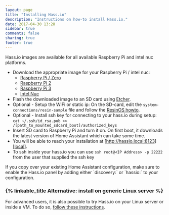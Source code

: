 ```yaml
---
layout: page
title: "Installing Hass.io"
description: "Instructions on how-to install Hass.io."
date: 2017-04-30 13:28
sidebar: true
comments: false
sharing: true
footer: true
---
```


Hass.io images are available for all available Raspberry Pi and intel nuc platforms.

- Download the appropriate image for your Raspberry Pi / intel nuc:
  - [Raspberry Pi / Zero][pi1]
  - [Raspberry Pi 2][pi2]
  - [Raspberry Pi 3][pi3]
  - [Intel Nuc][nuc]
- Flash the downloaded image to an SD card using [Etcher].
- Optional - Setup the WiFi or static ip: On the SD-card, edit the `system-connections/resin-sample` file and follow the [ResinOS howto][resinos-network].
- Optional - Install ssh key for connecting to your hass.io during setup: `cat ~/.ssh/id_rsa.pub >> /[path_to_mounted_sdcard_boot]/authorized_keys`
- Insert SD card to Raspberry Pi and turn it on. On first boot, it downloads the latest version of Home Assistant which can take some time.
- You will be able to reach your installation at [http://hassio.local:8123][local].
- To ssh inside your hass.io you can use `ssh root@<IP Address> -p 22222` from the user that supplied the ssh key

<p class='note'>
If you copy over your existing Home Assistant configuration, make sure to enable the Hass.io panel by adding either `discovery:` or `hassio:` to your configuration.
</p>

### {% linkable_title Alternative: install on generic Linux server %}

For advanced users, it is also possible to try Hass.io on your Linux server or inside a VM. To do so, [follow these instructions][linux].

[Etcher]: https://etcher.io/
[resinos-network]: https://docs.resin.io/deployment/network/2.0.0/
[pi1]: https://github.com/home-assistant/hassio-build/releases/download/0.8/resinos-hassio-0.8-raspberrypi.img.bz2
[pi2]: https://github.com/home-assistant/hassio-build/releases/download/0.8/resinos-hassio-0.8-raspberrypi2.img.bz2
[pi3]: https://github.com/home-assistant/hassio-build/releases/download/0.8/resinos-hassio-0.8-raspberrypi3.img.bz2
[nuc]: https://github.com/home-assistant/hassio-build/releases/download/0.8/resinos-hassio-0.8-intel-nuc.img.bz2
[linux]: https://github.com/home-assistant/hassio-build/tree/master/install#install-hassio
[local]: http://hassio.local:8123
